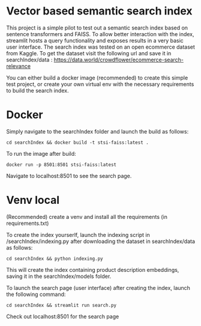 # Vector based semantic search index

This project is a simple pilot to test out a semantic search index based on sentence transformers and FAISS. To allow better interaction with the index, streamlit hosts a query functionality and exposes results in a very basic user interface. The search index was tested on an open ecommerce dataset from Kaggle. To get the dataset visit the following url and save it in searchIndex/data : https://data.world/crowdflower/ecommerce-search-relevance

You can either build a docker image (recommended) to create this simple test project, or create your own virtual env with the necessary requirements to build the search index.

# Docker

Simply navigate to the searchIndex folder and launch the build as follows:

```
cd searchIndex && docker build -t stsi-faiss:latest .
```

To run the image after build:

```
docker run -p 8501:8501 stsi-faiss:latest
```

Navigate to localhost:8501 to see the search page.

# Venv local

(Recommended) create a venv and install all the requirements (in requirements.txt)

To create the index yourserlf, launch the indexing script in /searchIndex/indexing.py after downloading the dataset in searchIndex/data as follows:

```
cd searchIndex && python indexing.py
```

This will create the index containing product description embeddings, saving it in the searchIndex/models folder.

To launch the search page (user interface) after creating the index, launch the following command:

```
cd searchIndex && streamlit run search.py
```

Check out localhost:8501 for the search page